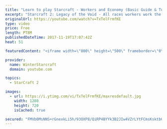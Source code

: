 ```yaml
---
title: "Learn to play Starcraft - Workers and Economy (Basic Guide & Tutorial)"
excerpt: "Starcraft 2: Legacy of the Void - All races workers work the same (mule notwithstanding!)  Wiki on mining: http://wiki.teamliquid.net/starcraft2/Mining_Minerals"
originalUrl: https://youtube.com/watch?v=TxTelFrmfKE
type: video
price: Free
length: PT8M
publishedDateTime: 2017-11-19T17:07:42Z
heat: 51

featuredContent: "<iframe width=\"800\" height=\"500\" frameborder=\"0\" src=\"https://www.youtube.com/embed/TxTelFrmfKE\" allow=\"accelerometer; autoplay; encrypted-media; gyroscope; picture-in-picture\" allowfullscreen></iframe>"

provider:
  name: WinterStarcraft
  domain: youtube.com

topics:
  - StarCraft 2

images:
  - url: https://i.ytimg.com/vi/TxTelFrmfKE/maxresdefault.jpg
    width: 1280
    height: 720
    isCached: true

secured: "FMVb0MsNNS+rGnexkLi5h/93OXP8/QiRP4BYYk3B2JIw4VZrLYtFCmsKsktbG+xGcTjbEoHZr/mp/skcDCoVaPL9/ouxVJDaXSlAVDFPT2mOkGx3pMbv1q4WLda2NU76eezzbZS+GQZ3P3osYWmSKep8d11WcEYjdCOkCkKHEu5wjJJ4jDm1tCREWuHPqGktmyJPOptfFe8rum936mcgQ54Gik3cHKfLTdOjQsQcHYLm6KnidFyVBrBCgkEBSrd2/u34LD0BTvF2RhGUNmNHfKS6mhGrzv/g4q3o0fpRiz5x/dXOTi/3aOWD5ZmUUAjA0vljOsE5o7sf5A1eNdAESB0yMwWJehM6T6Rx+7bv0bupjpYuMVqF8W/+ByEGs6sdH2xG34mInz1d3CWerl2mwu3E0EP/eHnSVr3arnHTmRw=;A0arwtFO7vbj6Utok5UteQ=="
---
```


